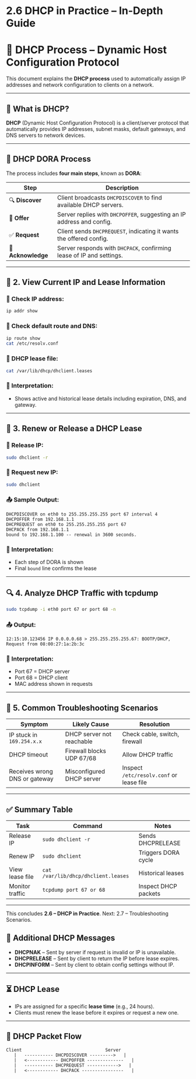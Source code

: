 # 2.6 DHCP in Practice – In-Depth Guide
# 📡 DHCP Process – Dynamic Host Configuration Protocol

This document explains the **DHCP process** used to automatically assign IP addresses and network configuration to clients on a network.

---

## 🧠 What is DHCP?

**DHCP** (Dynamic Host Configuration Protocol) is a client/server protocol that automatically provides IP addresses, subnet masks, default gateways, and DNS servers to network devices.

---

## 🔄 DHCP DORA Process

The process includes **four main steps**, known as **DORA**:

| Step     | Description                                                                 |
|----------|-----------------------------------------------------------------------------|
| 🔍 **Discover** | Client broadcasts `DHCPDISCOVER` to find available DHCP servers.         |
| 📢 **Offer**     | Server replies with `DHCPOFFER`, suggesting an IP address and config.   |
| ✅ **Request**   | Client sends `DHCPREQUEST`, indicating it wants the offered config.     |
| 📨 **Acknowledge** | Server responds with `DHCPACK`, confirming lease of IP and settings.    |

---


## 🧪 2. View Current IP and Lease Information

### 🔹 Check IP address:
```bash
ip addr show
```

### 🔹 Check default route and DNS:
```bash
ip route show
cat /etc/resolv.conf
```

### 🔹 DHCP lease file:
```bash
cat /var/lib/dhcp/dhclient.leases
```

### 🧠 Interpretation:
- Shows active and historical lease details including expiration, DNS, and gateway.

---

## 🔧 3. Renew or Release a DHCP Lease

### 🔹 Release IP:
```bash
sudo dhclient -r
```

### 🔹 Request new IP:
```bash
sudo dhclient
```

### 📤 Sample Output:
```
DHCPDISCOVER on eth0 to 255.255.255.255 port 67 interval 4
DHCPOFFER from 192.168.1.1
DHCPREQUEST on eth0 to 255.255.255.255 port 67
DHCPACK from 192.168.1.1
bound to 192.168.1.100 -- renewal in 3600 seconds.
```

### 🧠 Interpretation:
- Each step of DORA is shown
- Final `bound` line confirms the lease

---

## 🔍 4. Analyze DHCP Traffic with tcpdump

```bash
sudo tcpdump -i eth0 port 67 or port 68 -n
```

### 📤 Output:
```
12:15:10.123456 IP 0.0.0.0.68 > 255.255.255.255.67: BOOTP/DHCP, Request from 08:00:27:1a:2b:3c
```

### 🧠 Interpretation:
- Port 67 = DHCP server
- Port 68 = DHCP client
- MAC address shown in requests

---

## 🎯 5. Common Troubleshooting Scenarios

| Symptom | Likely Cause | Resolution |
|---------|--------------|------------|
| IP stuck in `169.254.x.x` | DHCP server not reachable | Check cable, switch, firewall |
| DHCP timeout | Firewall blocks UDP 67/68 | Allow DHCP traffic |
| Receives wrong DNS or gateway | Misconfigured DHCP server | Inspect `/etc/resolv.conf` or lease file |

---

## ✅ Summary Table

| Task | Command | Notes |
|------|---------|-------|
| Release IP | `sudo dhclient -r` | Sends DHCPRELEASE |
| Renew IP | `sudo dhclient` | Triggers DORA cycle |
| View lease file | `cat /var/lib/dhcp/dhclient.leases` | Historical leases |
| Monitor traffic | `tcpdump port 67 or 68` | Inspect DHCP packets |

---

This concludes **2.6 – DHCP in Practice**. Next: 2.7 – Troubleshooting Scenarios.

## 🧱 Additional DHCP Messages

- **DHCPNAK** – Sent by server if request is invalid or IP is unavailable.
- **DHCPRELEASE** – Sent by client to return the IP before lease expires.
- **DHCPINFORM** – Sent by client to obtain config settings without IP.

---

## ⏳ DHCP Lease

- IPs are assigned for a specific **lease time** (e.g., 24 hours).
- Clients must renew the lease before it expires or request a new one.

---

## 🔁 DHCP Packet Flow

```text
Client                                Server
   |   ----------- DHCPDISCOVER --------->   |
   |   <------------ DHCPOFFER --------------   |
   |   ----------- DHCPREQUEST ------------>   |
   |   <------------ DHCPACK ----------------   |

